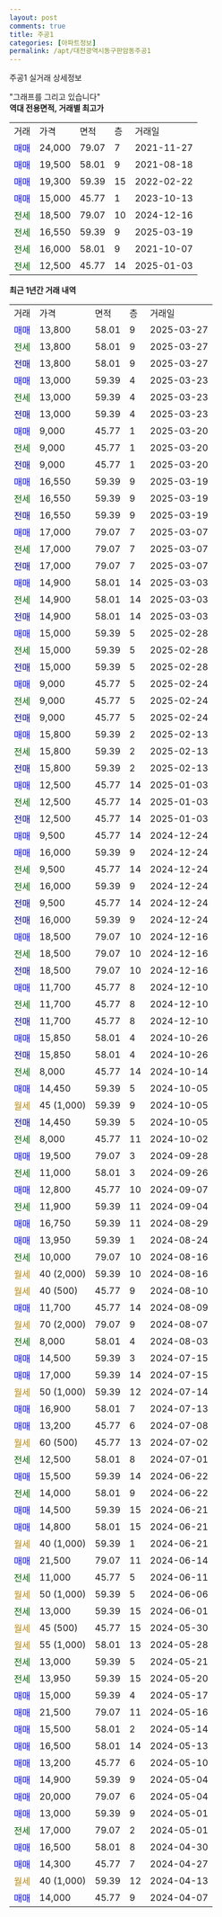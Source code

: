 ```yaml
---
layout: post
comments: true
title: 주공1
categories: [아파트정보]
permalink: /apt/대전광역시동구판암동주공1
---
```


주공1 실거래 상세정보

<script type="text/javascript">
  google.charts.load('current', {'packages':['line', 'corechart']});
  google.charts.setOnLoadCallback(drawChart);

  function drawChart() {
    var data = new google.visualization.DataTable();
    data.addColumn('date', '거래일');
    data.addColumn('number', "매매");
    data.addColumn('number', "전세");
    data.addColumn('number', "전매");

    data.addRows([[new Date(Date.parse("2025-03-27")), 13800, null, null], [new Date(Date.parse("2025-03-27")), null, 13800, null], [new Date(Date.parse("2025-03-27")), null, null, 13800], [new Date(Date.parse("2025-03-23")), 13000, null, null], [new Date(Date.parse("2025-03-23")), null, 13000, null], [new Date(Date.parse("2025-03-23")), null, null, 13000], [new Date(Date.parse("2025-03-20")), 9000, null, null], [new Date(Date.parse("2025-03-20")), null, 9000, null], [new Date(Date.parse("2025-03-20")), null, null, 9000], [new Date(Date.parse("2025-03-19")), 16550, null, null], [new Date(Date.parse("2025-03-19")), null, 16550, null], [new Date(Date.parse("2025-03-19")), null, null, 16550], [new Date(Date.parse("2025-03-07")), 17000, null, null], [new Date(Date.parse("2025-03-07")), null, 17000, null], [new Date(Date.parse("2025-03-07")), null, null, 17000], [new Date(Date.parse("2025-03-03")), 14900, null, null], [new Date(Date.parse("2025-03-03")), null, 14900, null], [new Date(Date.parse("2025-03-03")), null, null, 14900], [new Date(Date.parse("2025-02-28")), 15000, null, null], [new Date(Date.parse("2025-02-28")), null, 15000, null], [new Date(Date.parse("2025-02-28")), null, null, 15000], [new Date(Date.parse("2025-02-24")), 9000, null, null], [new Date(Date.parse("2025-02-24")), null, 9000, null], [new Date(Date.parse("2025-02-24")), null, null, 9000], [new Date(Date.parse("2025-02-13")), 15800, null, null], [new Date(Date.parse("2025-02-13")), null, 15800, null], [new Date(Date.parse("2025-02-13")), null, null, 15800], [new Date(Date.parse("2025-01-03")), 12500, null, null], [new Date(Date.parse("2025-01-03")), null, 12500, null], [new Date(Date.parse("2025-01-03")), null, null, 12500], [new Date(Date.parse("2024-12-24")), 9500, null, null], [new Date(Date.parse("2024-12-24")), 16000, null, null], [new Date(Date.parse("2024-12-24")), null, 9500, null], [new Date(Date.parse("2024-12-24")), null, 16000, null], [new Date(Date.parse("2024-12-24")), null, null, 9500], [new Date(Date.parse("2024-12-24")), null, null, 16000], [new Date(Date.parse("2024-12-16")), 18500, null, null], [new Date(Date.parse("2024-12-16")), null, 18500, null], [new Date(Date.parse("2024-12-16")), null, null, 18500], [new Date(Date.parse("2024-12-10")), 11700, null, null], [new Date(Date.parse("2024-12-10")), null, 11700, null], [new Date(Date.parse("2024-12-10")), null, null, 11700], [new Date(Date.parse("2024-10-26")), 15850, null, null], [new Date(Date.parse("2024-10-26")), null, null, 15850], [new Date(Date.parse("2024-10-14")), null, 8000, null], [new Date(Date.parse("2024-10-05")), 14450, null, null], [new Date(Date.parse("2024-10-05")), null, null, null], [new Date(Date.parse("2024-10-05")), null, null, 14450], [new Date(Date.parse("2024-10-02")), null, 8000, null], [new Date(Date.parse("2024-09-28")), 19500, null, null], [new Date(Date.parse("2024-09-26")), null, 11000, null], [new Date(Date.parse("2024-09-07")), 12800, null, null], [new Date(Date.parse("2024-09-04")), null, 11900, null], [new Date(Date.parse("2024-08-29")), 16750, null, null], [new Date(Date.parse("2024-08-24")), 13950, null, null], [new Date(Date.parse("2024-08-16")), null, 10000, null], [new Date(Date.parse("2024-08-16")), null, null, null], [new Date(Date.parse("2024-08-10")), null, null, null], [new Date(Date.parse("2024-08-09")), 11700, null, null], [new Date(Date.parse("2024-08-07")), null, null, null], [new Date(Date.parse("2024-08-03")), null, 8000, null], [new Date(Date.parse("2024-07-15")), 14500, null, null], [new Date(Date.parse("2024-07-15")), 17000, null, null], [new Date(Date.parse("2024-07-14")), null, null, null], [new Date(Date.parse("2024-07-13")), 16900, null, null], [new Date(Date.parse("2024-07-08")), 13200, null, null], [new Date(Date.parse("2024-07-02")), null, null, null], [new Date(Date.parse("2024-07-01")), null, 12500, null], [new Date(Date.parse("2024-06-22")), 15500, null, null], [new Date(Date.parse("2024-06-22")), null, 14000, null], [new Date(Date.parse("2024-06-21")), 14500, null, null], [new Date(Date.parse("2024-06-21")), 14800, null, null], [new Date(Date.parse("2024-06-21")), null, null, null], [new Date(Date.parse("2024-06-14")), 21500, null, null], [new Date(Date.parse("2024-06-11")), null, 11000, null], [new Date(Date.parse("2024-06-06")), null, null, null], [new Date(Date.parse("2024-06-01")), null, 13000, null], [new Date(Date.parse("2024-05-30")), null, null, null], [new Date(Date.parse("2024-05-28")), null, null, null], [new Date(Date.parse("2024-05-21")), null, 13000, null], [new Date(Date.parse("2024-05-20")), null, 13950, null], [new Date(Date.parse("2024-05-17")), 15000, null, null], [new Date(Date.parse("2024-05-16")), 21500, null, null], [new Date(Date.parse("2024-05-14")), 15500, null, null], [new Date(Date.parse("2024-05-13")), 16500, null, null], [new Date(Date.parse("2024-05-10")), 13200, null, null], [new Date(Date.parse("2024-05-04")), 14900, null, null], [new Date(Date.parse("2024-05-04")), 20000, null, null], [new Date(Date.parse("2024-05-01")), 13000, null, null], [new Date(Date.parse("2024-05-01")), null, 17000, null], [new Date(Date.parse("2024-04-30")), 16500, null, null], [new Date(Date.parse("2024-04-27")), 14300, null, null], [new Date(Date.parse("2024-04-13")), null, null, null], [new Date(Date.parse("2024-04-07")), 14000, null, null]]);

    var options = {
      hAxis: {
        format: 'yyyy/MM/dd'
      },    
      lineWidth: 0,
      pointsVisible: true,    
      title: '최근 1년간 유형별 실거래가 분포',
      legend: { position: 'bottom' }
    };

    var formatter = new google.visualization.NumberFormat({pattern:'###,###'} );
    formatter.format(data, 1);
    formatter.format(data, 2);
    
    setTimeout(function() {
        var chart = new google.visualization.LineChart(document.getElementById('columnchart_material'));
        chart.draw(data, (options));
        document.getElementById('loading').style.display = 'none';
    }, 200);
  }
</script>


<div id="loading" style="z-index:20; display: block; margin-left: 0px">"그래프를 그리고 있습니다"</div>
<div id="columnchart_material" style="width: 95%; margin-left: 0px; display: block"></div>
<!-- contents start -->
<b>역대 전용면적, 거래별 최고가</b>
<table class="sortable">
    <tr>
      <td>거래</td>
      <td>가격</td>
      <td>면적</td>
      <td>층</td>
      <td>거래일</td>
    </tr>
        <tr>
          <td><a style="color: blue">매매</a></td>
          <td>24,000</td>
          <td>79.07</td>
          <td>7</td>
          <td>2021-11-27</td>
        </tr>            <tr>
          <td><a style="color: blue">매매</a></td>
          <td>19,500</td>
          <td>58.01</td>
          <td>9</td>
          <td>2021-08-18</td>
        </tr>            <tr>
          <td><a style="color: blue">매매</a></td>
          <td>19,300</td>
          <td>59.39</td>
          <td>15</td>
          <td>2022-02-22</td>
        </tr>            <tr>
          <td><a style="color: blue">매매</a></td>
          <td>15,000</td>
          <td>45.77</td>
          <td>1</td>
          <td>2023-10-13</td>
        </tr>        
        <tr>
              <td><a style="color: darkgreen">전세</a></td>
              <td>18,500</td>
              <td>79.07</td>
              <td>10</td>
              <td>2024-12-16</td>
            </tr>            <tr>
              <td><a style="color: darkgreen">전세</a></td>
              <td>16,550</td>
              <td>59.39</td>
              <td>9</td>
              <td>2025-03-19</td>
            </tr>            <tr>
              <td><a style="color: darkgreen">전세</a></td>
              <td>16,000</td>
              <td>58.01</td>
              <td>9</td>
              <td>2021-10-07</td>
            </tr>            <tr>
              <td><a style="color: darkgreen">전세</a></td>
              <td>12,500</td>
              <td>45.77</td>
              <td>14</td>
              <td>2025-01-03</td>
            </tr>        
    
</table>

<b>최근 1년간 거래 내역</b>

<table class="sortable">
    <tr>
      <td>거래</td>
      <td>가격</td>
      <td>면적</td>
      <td>층</td>
      <td>거래일</td>
    </tr>
    <tr>
      <td><a style="color: blue">매매</a></td>
      <td>13,800</td>
      <td>58.01</td>
      <td>9</td>
      <td>2025-03-27</td>
    </tr>          <tr>
      <td><a style="color: darkgreen">전세</a></td>
      <td>13,800</td>
      <td>58.01</td>
      <td>9</td>
      <td>2025-03-27</td>
    </tr>          <tr>
      <td><a style="color: darkblue">전매</a></td>
      <td>13,800</td>
      <td>58.01</td>
      <td>9</td>
      <td>2025-03-27</td>
    </tr>          <tr>
      <td><a style="color: blue">매매</a></td>
      <td>13,000</td>
      <td>59.39</td>
      <td>4</td>
      <td>2025-03-23</td>
    </tr>          <tr>
      <td><a style="color: darkgreen">전세</a></td>
      <td>13,000</td>
      <td>59.39</td>
      <td>4</td>
      <td>2025-03-23</td>
    </tr>          <tr>
      <td><a style="color: darkblue">전매</a></td>
      <td>13,000</td>
      <td>59.39</td>
      <td>4</td>
      <td>2025-03-23</td>
    </tr>          <tr>
      <td><a style="color: blue">매매</a></td>
      <td>9,000</td>
      <td>45.77</td>
      <td>1</td>
      <td>2025-03-20</td>
    </tr>          <tr>
      <td><a style="color: darkgreen">전세</a></td>
      <td>9,000</td>
      <td>45.77</td>
      <td>1</td>
      <td>2025-03-20</td>
    </tr>          <tr>
      <td><a style="color: darkblue">전매</a></td>
      <td>9,000</td>
      <td>45.77</td>
      <td>1</td>
      <td>2025-03-20</td>
    </tr>          <tr>
      <td><a style="color: blue">매매</a></td>
      <td>16,550</td>
      <td>59.39</td>
      <td>9</td>
      <td>2025-03-19</td>
    </tr>          <tr>
      <td><a style="color: darkgreen">전세</a></td>
      <td>16,550</td>
      <td>59.39</td>
      <td>9</td>
      <td>2025-03-19</td>
    </tr>          <tr>
      <td><a style="color: darkblue">전매</a></td>
      <td>16,550</td>
      <td>59.39</td>
      <td>9</td>
      <td>2025-03-19</td>
    </tr>          <tr>
      <td><a style="color: blue">매매</a></td>
      <td>17,000</td>
      <td>79.07</td>
      <td>7</td>
      <td>2025-03-07</td>
    </tr>          <tr>
      <td><a style="color: darkgreen">전세</a></td>
      <td>17,000</td>
      <td>79.07</td>
      <td>7</td>
      <td>2025-03-07</td>
    </tr>          <tr>
      <td><a style="color: darkblue">전매</a></td>
      <td>17,000</td>
      <td>79.07</td>
      <td>7</td>
      <td>2025-03-07</td>
    </tr>          <tr>
      <td><a style="color: blue">매매</a></td>
      <td>14,900</td>
      <td>58.01</td>
      <td>14</td>
      <td>2025-03-03</td>
    </tr>          <tr>
      <td><a style="color: darkgreen">전세</a></td>
      <td>14,900</td>
      <td>58.01</td>
      <td>14</td>
      <td>2025-03-03</td>
    </tr>          <tr>
      <td><a style="color: darkblue">전매</a></td>
      <td>14,900</td>
      <td>58.01</td>
      <td>14</td>
      <td>2025-03-03</td>
    </tr>          <tr>
      <td><a style="color: blue">매매</a></td>
      <td>15,000</td>
      <td>59.39</td>
      <td>5</td>
      <td>2025-02-28</td>
    </tr>          <tr>
      <td><a style="color: darkgreen">전세</a></td>
      <td>15,000</td>
      <td>59.39</td>
      <td>5</td>
      <td>2025-02-28</td>
    </tr>          <tr>
      <td><a style="color: darkblue">전매</a></td>
      <td>15,000</td>
      <td>59.39</td>
      <td>5</td>
      <td>2025-02-28</td>
    </tr>          <tr>
      <td><a style="color: blue">매매</a></td>
      <td>9,000</td>
      <td>45.77</td>
      <td>5</td>
      <td>2025-02-24</td>
    </tr>          <tr>
      <td><a style="color: darkgreen">전세</a></td>
      <td>9,000</td>
      <td>45.77</td>
      <td>5</td>
      <td>2025-02-24</td>
    </tr>          <tr>
      <td><a style="color: darkblue">전매</a></td>
      <td>9,000</td>
      <td>45.77</td>
      <td>5</td>
      <td>2025-02-24</td>
    </tr>          <tr>
      <td><a style="color: blue">매매</a></td>
      <td>15,800</td>
      <td>59.39</td>
      <td>2</td>
      <td>2025-02-13</td>
    </tr>          <tr>
      <td><a style="color: darkgreen">전세</a></td>
      <td>15,800</td>
      <td>59.39</td>
      <td>2</td>
      <td>2025-02-13</td>
    </tr>          <tr>
      <td><a style="color: darkblue">전매</a></td>
      <td>15,800</td>
      <td>59.39</td>
      <td>2</td>
      <td>2025-02-13</td>
    </tr>          <tr>
      <td><a style="color: blue">매매</a></td>
      <td>12,500</td>
      <td>45.77</td>
      <td>14</td>
      <td>2025-01-03</td>
    </tr>          <tr>
      <td><a style="color: darkgreen">전세</a></td>
      <td>12,500</td>
      <td>45.77</td>
      <td>14</td>
      <td>2025-01-03</td>
    </tr>          <tr>
      <td><a style="color: darkblue">전매</a></td>
      <td>12,500</td>
      <td>45.77</td>
      <td>14</td>
      <td>2025-01-03</td>
    </tr>          <tr>
      <td><a style="color: blue">매매</a></td>
      <td>9,500</td>
      <td>45.77</td>
      <td>14</td>
      <td>2024-12-24</td>
    </tr>          <tr>
      <td><a style="color: blue">매매</a></td>
      <td>16,000</td>
      <td>59.39</td>
      <td>9</td>
      <td>2024-12-24</td>
    </tr>          <tr>
      <td><a style="color: darkgreen">전세</a></td>
      <td>9,500</td>
      <td>45.77</td>
      <td>14</td>
      <td>2024-12-24</td>
    </tr>          <tr>
      <td><a style="color: darkgreen">전세</a></td>
      <td>16,000</td>
      <td>59.39</td>
      <td>9</td>
      <td>2024-12-24</td>
    </tr>          <tr>
      <td><a style="color: darkblue">전매</a></td>
      <td>9,500</td>
      <td>45.77</td>
      <td>14</td>
      <td>2024-12-24</td>
    </tr>          <tr>
      <td><a style="color: darkblue">전매</a></td>
      <td>16,000</td>
      <td>59.39</td>
      <td>9</td>
      <td>2024-12-24</td>
    </tr>          <tr>
      <td><a style="color: blue">매매</a></td>
      <td>18,500</td>
      <td>79.07</td>
      <td>10</td>
      <td>2024-12-16</td>
    </tr>          <tr>
      <td><a style="color: darkgreen">전세</a></td>
      <td>18,500</td>
      <td>79.07</td>
      <td>10</td>
      <td>2024-12-16</td>
    </tr>          <tr>
      <td><a style="color: darkblue">전매</a></td>
      <td>18,500</td>
      <td>79.07</td>
      <td>10</td>
      <td>2024-12-16</td>
    </tr>          <tr>
      <td><a style="color: blue">매매</a></td>
      <td>11,700</td>
      <td>45.77</td>
      <td>8</td>
      <td>2024-12-10</td>
    </tr>          <tr>
      <td><a style="color: darkgreen">전세</a></td>
      <td>11,700</td>
      <td>45.77</td>
      <td>8</td>
      <td>2024-12-10</td>
    </tr>          <tr>
      <td><a style="color: darkblue">전매</a></td>
      <td>11,700</td>
      <td>45.77</td>
      <td>8</td>
      <td>2024-12-10</td>
    </tr>          <tr>
      <td><a style="color: blue">매매</a></td>
      <td>15,850</td>
      <td>58.01</td>
      <td>4</td>
      <td>2024-10-26</td>
    </tr>          <tr>
      <td><a style="color: darkblue">전매</a></td>
      <td>15,850</td>
      <td>58.01</td>
      <td>4</td>
      <td>2024-10-26</td>
    </tr>          <tr>
      <td><a style="color: darkgreen">전세</a></td>
      <td>8,000</td>
      <td>45.77</td>
      <td>14</td>
      <td>2024-10-14</td>
    </tr>          <tr>
      <td><a style="color: blue">매매</a></td>
      <td>14,450</td>
      <td>59.39</td>
      <td>5</td>
      <td>2024-10-05</td>
    </tr>          <tr>
      <td><a style="color: darkgoldenrod">월세</a></td>
      <td>45 (1,000)</td>
      <td>59.39</td>
      <td>9</td>
      <td>2024-10-05</td>
    </tr>          <tr>
      <td><a style="color: darkblue">전매</a></td>
      <td>14,450</td>
      <td>59.39</td>
      <td>5</td>
      <td>2024-10-05</td>
    </tr>          <tr>
      <td><a style="color: darkgreen">전세</a></td>
      <td>8,000</td>
      <td>45.77</td>
      <td>11</td>
      <td>2024-10-02</td>
    </tr>          <tr>
      <td><a style="color: blue">매매</a></td>
      <td>19,500</td>
      <td>79.07</td>
      <td>3</td>
      <td>2024-09-28</td>
    </tr>          <tr>
      <td><a style="color: darkgreen">전세</a></td>
      <td>11,000</td>
      <td>58.01</td>
      <td>3</td>
      <td>2024-09-26</td>
    </tr>          <tr>
      <td><a style="color: blue">매매</a></td>
      <td>12,800</td>
      <td>45.77</td>
      <td>10</td>
      <td>2024-09-07</td>
    </tr>          <tr>
      <td><a style="color: darkgreen">전세</a></td>
      <td>11,900</td>
      <td>59.39</td>
      <td>11</td>
      <td>2024-09-04</td>
    </tr>          <tr>
      <td><a style="color: blue">매매</a></td>
      <td>16,750</td>
      <td>59.39</td>
      <td>11</td>
      <td>2024-08-29</td>
    </tr>          <tr>
      <td><a style="color: blue">매매</a></td>
      <td>13,950</td>
      <td>59.39</td>
      <td>1</td>
      <td>2024-08-24</td>
    </tr>          <tr>
      <td><a style="color: darkgreen">전세</a></td>
      <td>10,000</td>
      <td>79.07</td>
      <td>10</td>
      <td>2024-08-16</td>
    </tr>          <tr>
      <td><a style="color: darkgoldenrod">월세</a></td>
      <td>40 (2,000)</td>
      <td>59.39</td>
      <td>10</td>
      <td>2024-08-16</td>
    </tr>          <tr>
      <td><a style="color: darkgoldenrod">월세</a></td>
      <td>40 (500)</td>
      <td>45.77</td>
      <td>9</td>
      <td>2024-08-10</td>
    </tr>          <tr>
      <td><a style="color: blue">매매</a></td>
      <td>11,700</td>
      <td>45.77</td>
      <td>14</td>
      <td>2024-08-09</td>
    </tr>          <tr>
      <td><a style="color: darkgoldenrod">월세</a></td>
      <td>70 (2,000)</td>
      <td>79.07</td>
      <td>9</td>
      <td>2024-08-07</td>
    </tr>          <tr>
      <td><a style="color: darkgreen">전세</a></td>
      <td>8,000</td>
      <td>58.01</td>
      <td>4</td>
      <td>2024-08-03</td>
    </tr>          <tr>
      <td><a style="color: blue">매매</a></td>
      <td>14,500</td>
      <td>59.39</td>
      <td>3</td>
      <td>2024-07-15</td>
    </tr>          <tr>
      <td><a style="color: blue">매매</a></td>
      <td>17,000</td>
      <td>59.39</td>
      <td>14</td>
      <td>2024-07-15</td>
    </tr>          <tr>
      <td><a style="color: darkgoldenrod">월세</a></td>
      <td>50 (1,000)</td>
      <td>59.39</td>
      <td>12</td>
      <td>2024-07-14</td>
    </tr>          <tr>
      <td><a style="color: blue">매매</a></td>
      <td>16,900</td>
      <td>58.01</td>
      <td>7</td>
      <td>2024-07-13</td>
    </tr>          <tr>
      <td><a style="color: blue">매매</a></td>
      <td>13,200</td>
      <td>45.77</td>
      <td>6</td>
      <td>2024-07-08</td>
    </tr>          <tr>
      <td><a style="color: darkgoldenrod">월세</a></td>
      <td>60 (500)</td>
      <td>45.77</td>
      <td>13</td>
      <td>2024-07-02</td>
    </tr>          <tr>
      <td><a style="color: darkgreen">전세</a></td>
      <td>12,500</td>
      <td>58.01</td>
      <td>8</td>
      <td>2024-07-01</td>
    </tr>          <tr>
      <td><a style="color: blue">매매</a></td>
      <td>15,500</td>
      <td>59.39</td>
      <td>14</td>
      <td>2024-06-22</td>
    </tr>          <tr>
      <td><a style="color: darkgreen">전세</a></td>
      <td>14,000</td>
      <td>58.01</td>
      <td>9</td>
      <td>2024-06-22</td>
    </tr>          <tr>
      <td><a style="color: blue">매매</a></td>
      <td>14,500</td>
      <td>59.39</td>
      <td>15</td>
      <td>2024-06-21</td>
    </tr>          <tr>
      <td><a style="color: blue">매매</a></td>
      <td>14,800</td>
      <td>58.01</td>
      <td>15</td>
      <td>2024-06-21</td>
    </tr>          <tr>
      <td><a style="color: darkgoldenrod">월세</a></td>
      <td>40 (1,000)</td>
      <td>59.39</td>
      <td>1</td>
      <td>2024-06-21</td>
    </tr>          <tr>
      <td><a style="color: blue">매매</a></td>
      <td>21,500</td>
      <td>79.07</td>
      <td>11</td>
      <td>2024-06-14</td>
    </tr>          <tr>
      <td><a style="color: darkgreen">전세</a></td>
      <td>11,000</td>
      <td>45.77</td>
      <td>5</td>
      <td>2024-06-11</td>
    </tr>          <tr>
      <td><a style="color: darkgoldenrod">월세</a></td>
      <td>50 (1,000)</td>
      <td>59.39</td>
      <td>5</td>
      <td>2024-06-06</td>
    </tr>          <tr>
      <td><a style="color: darkgreen">전세</a></td>
      <td>13,000</td>
      <td>59.39</td>
      <td>15</td>
      <td>2024-06-01</td>
    </tr>          <tr>
      <td><a style="color: darkgoldenrod">월세</a></td>
      <td>45 (500)</td>
      <td>45.77</td>
      <td>15</td>
      <td>2024-05-30</td>
    </tr>          <tr>
      <td><a style="color: darkgoldenrod">월세</a></td>
      <td>55 (1,000)</td>
      <td>58.01</td>
      <td>13</td>
      <td>2024-05-28</td>
    </tr>          <tr>
      <td><a style="color: darkgreen">전세</a></td>
      <td>13,000</td>
      <td>59.39</td>
      <td>5</td>
      <td>2024-05-21</td>
    </tr>          <tr>
      <td><a style="color: darkgreen">전세</a></td>
      <td>13,950</td>
      <td>59.39</td>
      <td>15</td>
      <td>2024-05-20</td>
    </tr>          <tr>
      <td><a style="color: blue">매매</a></td>
      <td>15,000</td>
      <td>59.39</td>
      <td>4</td>
      <td>2024-05-17</td>
    </tr>          <tr>
      <td><a style="color: blue">매매</a></td>
      <td>21,500</td>
      <td>79.07</td>
      <td>11</td>
      <td>2024-05-16</td>
    </tr>          <tr>
      <td><a style="color: blue">매매</a></td>
      <td>15,500</td>
      <td>58.01</td>
      <td>2</td>
      <td>2024-05-14</td>
    </tr>          <tr>
      <td><a style="color: blue">매매</a></td>
      <td>16,500</td>
      <td>58.01</td>
      <td>14</td>
      <td>2024-05-13</td>
    </tr>          <tr>
      <td><a style="color: blue">매매</a></td>
      <td>13,200</td>
      <td>45.77</td>
      <td>6</td>
      <td>2024-05-10</td>
    </tr>          <tr>
      <td><a style="color: blue">매매</a></td>
      <td>14,900</td>
      <td>59.39</td>
      <td>9</td>
      <td>2024-05-04</td>
    </tr>          <tr>
      <td><a style="color: blue">매매</a></td>
      <td>20,000</td>
      <td>79.07</td>
      <td>6</td>
      <td>2024-05-04</td>
    </tr>          <tr>
      <td><a style="color: blue">매매</a></td>
      <td>13,000</td>
      <td>59.39</td>
      <td>9</td>
      <td>2024-05-01</td>
    </tr>          <tr>
      <td><a style="color: darkgreen">전세</a></td>
      <td>17,000</td>
      <td>79.07</td>
      <td>2</td>
      <td>2024-05-01</td>
    </tr>          <tr>
      <td><a style="color: blue">매매</a></td>
      <td>16,500</td>
      <td>58.01</td>
      <td>8</td>
      <td>2024-04-30</td>
    </tr>          <tr>
      <td><a style="color: blue">매매</a></td>
      <td>14,300</td>
      <td>45.77</td>
      <td>7</td>
      <td>2024-04-27</td>
    </tr>          <tr>
      <td><a style="color: darkgoldenrod">월세</a></td>
      <td>40 (1,000)</td>
      <td>59.39</td>
      <td>12</td>
      <td>2024-04-13</td>
    </tr>          <tr>
      <td><a style="color: blue">매매</a></td>
      <td>14,000</td>
      <td>45.77</td>
      <td>9</td>
      <td>2024-04-07</td>
    </tr>      </table>
<!-- contents end -->    


